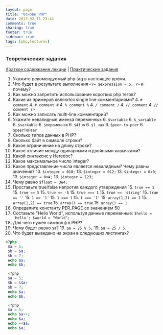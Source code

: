 ```yaml
---
layout: page
title: "Основы PHP"
date: 2013-02-11 23:44
comments: true
sharing: true
footer: true
sidebar: true
tags: [php,lectures]
---
```

### Теоретические задания

[Краткое содержание лекции](02-php-basics.html) |
[Практические задания](02-php-basics-practical-tasks.html)

 1. Укажите рекомендуемый php tag в настоящее время.
 2. Что будет в результате выполнения ```<?= $expression = 5; ?>``` и почему?
 3. Как можно запретить использование коротких php тегов?
 4. Какие из примеров являются single line комментариями?
    4. ```# comment```
    4. ```# comment #```
    4. ```% comment %```
    4. ```/ comment /```
    4. ```// comment```
    4. ```// comment ?>```
 5. Как можно записать multi-line комментарий?
 6. Укажите невалидные именsа переменных
    6. ```$variable```
    6. ```$_variable```
    6. ```$var4able```
    6. ```$переменная```
    6. ```$4fun```
    6. ```$1_нах```
    6. ```$peer-to-peer```
    6. ```$peerToPeer```
 7. Сколько типов данных в PHP?
 8. Сколько байт в символе строки?
 9. Какое ограничение на длину строки?
 10. Какое отличие между одинарными и двойными кавычками?
 11. Какой синтаксис у Heredoc?
 12. Какое максимальное число integer?
 13. Какое представление числа является невалидным? Чему равны значения?
    13. ```$integer = 010;```
    13. ```$integer = 012;```
    13. ```$integer = 0x0;```
    13. ```$integer = 0xA;```
    13. ```$integer = 123;```
 14. Чему равно ```$float = 3e4;```
 15. Проставьте true/false напротив каждого утверждения
    15. ```true == 1```
    15. ```true == 5```
    15. ```true == -5```
    15. ```true === 1```
    15. ```true == 'string'```
    15. ```true == ''```
    15. ```1 == '1'```
    15. ```1 === 1```
    15. ```1 === '1'```
    15. ```array(1,2) == 1```
    15. ```array(1,2) == true```
    15. ```array() == true```
    15. ```array() == 1```
 16. Определите константу PER_PAGE со значением 50
 17. Составьте "Hello World", используя данные переменные: ```$hello = 'Hello'; $world = 'World';```
 18. Для чего нужен символ ```@``` в PHP?
 19. Чему будет равно ```$a```?
    19. ```$a = 25 % 5;```
    19. ```$a = 25 / 5;```
 20. Что будет выведено на экран в следующих листингах?

```php
<?php
 $a = 5;
 $b = $a;
 $b = 7;
 echo $a;
 echo $b;
```

```php
 <?php
 $a = 5;
 $b = &$a;
 $b = 7;
 echo $a;
 echo $b;
```

```php
 <?php
 $a = 5;
 echo $a++;
 echo $a;
 echo ++$a;
 echo $a;
```
